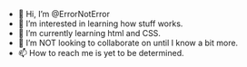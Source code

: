 - 👋 Hi, I’m @ErrorNotError
- 👀 I’m interested in learning how stuff works.
- 🌱 I’m currently learning html and CSS.
- 💞️ I’m NOT looking to collaborate on until I know a bit more.
- 📫 How to reach me is yet to be determined.

<!---
ErrorNotError/ErrorNotError is a ✨ special ✨ repository because its `README.md` (this file) appears on your GitHub profile.
You can click the Preview link to take a look at your changes.
--->
